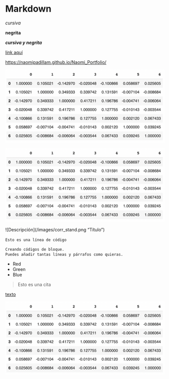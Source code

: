 # Markdown

*cursiva*

**negrita**

***cursiva y negrita***

[link aquí](https://naomipadillam.github.io/Naomi_Portfolio/)

<https://naomipadillam.github.io/Naomi_Portfolio/>

![](/images/corr_stand.png)

![Descripción](/images/corr_stand.png)

![Descripción](/images/corr_stand.png “Título”)

`Esto es una línea de código`

~~~
Creando códigos de bloque.
Puedes añadir tantas líneas y párrafos como quieras.  
~~~

*   Red
*   Green
*   Blue

> Esto es una cita

[texto][referencia] 

[referencia]: https://naomipadillam.github.io/Naomi_Portfolio/

![nombre de la imagen1][img1]
 
[img1]: /images/corr_stand.png "Título alternativo"


